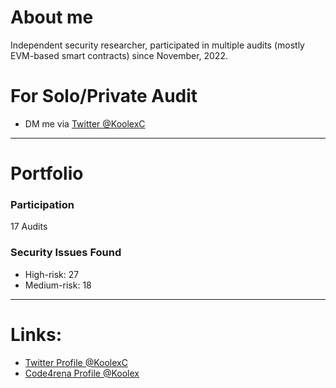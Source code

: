 
# About me
Independent security researcher, participated in multiple audits (mostly EVM-based smart contracts) since November, 2022.

# For Solo/Private Audit
- DM me via [Twitter @KoolexC](https://twitter.com/KoolexC)  

--- 
# Portfolio

### Participation
17 Audits


### Security Issues Found
- High-risk: 27
- Medium-risk: 18


---
# Links:
- [Twitter Profile @KoolexC](https://twitter.com/KoolexC)
- [Code4rena Profile @Koolex](https://code4rena.com/@Koolex)
